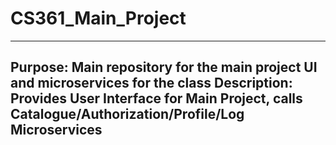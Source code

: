 # CS361_Main_Project
--------------------------------------------------------------------------------------------------------------
Purpose: Main repository for the main project UI and microservices for the class 
Description: Provides User Interface for Main Project, calls Catalogue/Authorization/Profile/Log Microservices
--------------------------------------------------------------------------------------------------------------
